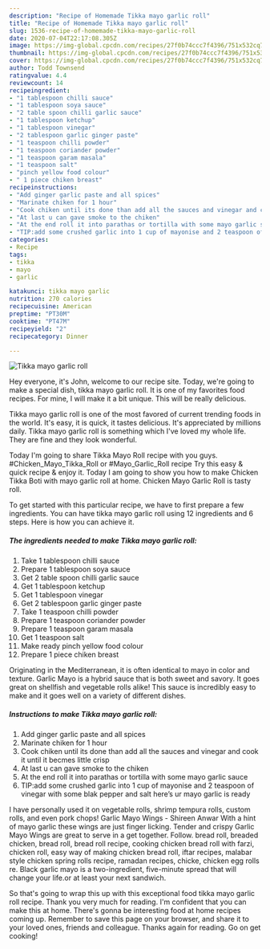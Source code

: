 ```yaml
---
description: "Recipe of Homemade Tikka mayo garlic roll"
title: "Recipe of Homemade Tikka mayo garlic roll"
slug: 1536-recipe-of-homemade-tikka-mayo-garlic-roll
date: 2020-07-04T22:17:08.305Z
image: https://img-global.cpcdn.com/recipes/27f0b74ccc7f4396/751x532cq70/tikka-mayo-garlic-roll-recipe-main-photo.jpg
thumbnail: https://img-global.cpcdn.com/recipes/27f0b74ccc7f4396/751x532cq70/tikka-mayo-garlic-roll-recipe-main-photo.jpg
cover: https://img-global.cpcdn.com/recipes/27f0b74ccc7f4396/751x532cq70/tikka-mayo-garlic-roll-recipe-main-photo.jpg
author: Todd Townsend
ratingvalue: 4.4
reviewcount: 14
recipeingredient:
- "1 tablespoon chilli sauce"
- "1 tablespoon soya sauce"
- "2 table spoon chilli garlic sauce"
- "1 tablespoon ketchup"
- "1 tablespoon vinegar"
- "2 tablespoon garlic ginger paste"
- "1 teaspoon chilli powder"
- "1 teaspoon coriander powder"
- "1 teaspoon garam masala"
- "1 teaspoon salt"
- "pinch yellow food colour"
- " 1 piece chiken breast"
recipeinstructions:
- "Add ginger garlic paste and all spices"
- "Marinate chiken for 1 hour"
- "Cook chiken until its done than add all the sauces and vinegar and cook it until it becmes little crisp"
- "At last u can gave smoke to the chiken"
- "At the end roll it into parathas or tortilla with some mayo garlic sauce"
- "TIP:add some crushed garlic into 1 cup of mayonise and 2 teaspoon of vinegar with some blak pepper and salt here’s ur mayo garlic is ready"
categories:
- Recipe
tags:
- tikka
- mayo
- garlic

katakunci: tikka mayo garlic 
nutrition: 270 calories
recipecuisine: American
preptime: "PT30M"
cooktime: "PT47M"
recipeyield: "2"
recipecategory: Dinner

---
```



![Tikka mayo garlic roll](https://img-global.cpcdn.com/recipes/27f0b74ccc7f4396/751x532cq70/tikka-mayo-garlic-roll-recipe-main-photo.jpg)

Hey everyone, it's John, welcome to our recipe site. Today, we're going to make a special dish, tikka mayo garlic roll. It is one of my favorites food recipes. For mine, I will make it a bit unique. This will be really delicious.

Tikka mayo garlic roll is one of the most favored of current trending foods in the world. It's easy, it is quick, it tastes delicious. It's appreciated by millions daily. Tikka mayo garlic roll is something which I've loved my whole life. They are fine and they look wonderful.

Today I&#39;m going to share Tikka Mayo Roll recipe with you guys. #Chicken_Mayo_Tikka_Roll or #Mayo_Garlic_Roll recipe Try this easy &amp; quick recipe &amp; enjoy it. Today I am going to show you how to make Chicken Tikka Boti with mayo garlic roll at home. Chicken Mayo Garlic Roll is tasty roll.


To get started with this particular recipe, we have to first prepare a few ingredients. You can have tikka mayo garlic roll using 12 ingredients and 6 steps. Here is how you can achieve it.

<!--inarticleads1-->

##### The ingredients needed to make Tikka mayo garlic roll:

1. Take 1 tablespoon chilli sauce
1. Prepare 1 tablespoon soya sauce
1. Get 2 table spoon chilli garlic sauce
1. Get 1 tablespoon ketchup
1. Get 1 tablespoon vinegar
1. Get 2 tablespoon garlic ginger paste
1. Take 1 teaspoon chilli powder
1. Prepare 1 teaspoon coriander powder
1. Prepare 1 teaspoon garam masala
1. Get 1 teaspoon salt
1. Make ready pinch yellow food colour
1. Prepare  1 piece chiken breast


Originating in the Mediterranean, it is often identical to mayo in color and texture. Garlic Mayo is a hybrid sauce that is both sweet and savory. It goes great on shellfish and vegetable rolls alike! This sauce is incredibly easy to make and it goes well on a variety of different dishes. 

<!--inarticleads2-->

##### Instructions to make Tikka mayo garlic roll:

1. Add ginger garlic paste and all spices
1. Marinate chiken for 1 hour
1. Cook chiken until its done than add all the sauces and vinegar and cook it until it becmes little crisp
1. At last u can gave smoke to the chiken
1. At the end roll it into parathas or tortilla with some mayo garlic sauce
1. TIP:add some crushed garlic into 1 cup of mayonise and 2 teaspoon of vinegar with some blak pepper and salt here’s ur mayo garlic is ready


I have personally used it on vegetable rolls, shrimp tempura rolls, custom rolls, and even pork chops! Garlic Mayo Wings - Shireen Anwar With a hint of mayo garlic these wings are just finger licking. Tender and crispy Garlic Mayo Wings are great to serve in a get together. Follow. bread roll, breaded chicken, bread roll, bread roll recipe, cooking chicken bread roll with farzi, chicken roll, easy way of making chicken bread roll, iftar recipes, malabar style chicken spring rolls recipe, ramadan recipes, chicke, chicken egg rolls re. Black garlic mayo is a two-ingredient, five-minute spread that will change your life.or at least your next sandwich. 

So that's going to wrap this up with this exceptional food tikka mayo garlic roll recipe. Thank you very much for reading. I'm confident that you can make this at home. There's gonna be interesting food at home recipes coming up. Remember to save this page on your browser, and share it to your loved ones, friends and colleague. Thanks again for reading. Go on get cooking!
